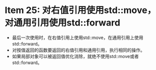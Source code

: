 # Item 25: 对右值引用使用std::move，对通用引用使用std::forward

- 最后一次使用时，在右值引用上使用std::move，在通用引用上使用std::forward。
- 对按值返回的函数要返回的右值引用和通用引用，执行相同的操作。
- 如果局部对象可以被返回值优化消除，就绝不使用std::move或者std::forward。
